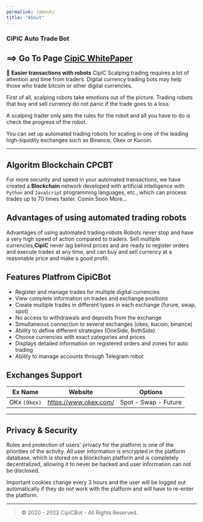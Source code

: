 ```yaml
---
permalink: /about/
title: "About"
---
```


### CiPiC Auto Trade Bot

## ==> Go To Page [CipiC WhitePaper](https://cipicbot.github.io/about/)

💸 **Easier transactions with robots** CipiC
Scalping trading requires a lot of attention and time from traders. Digital currency trading bots may help those who trade bitcoin or other digital currencies.

First of all, scalping robots take emotions out of the picture. Trading robots that buy and sell currency do not panic if the trade goes to a loss.

A scalping trader only sets the rules for the robot and all you have to do is check the progress of the robot.

You can set up automated trading robots for scaling in one of the leading high-liquidity exchanges such as Binance, Okex or Kucoin.

------------

## Algoritm Blockchain CPCBT

For more security and speed in your automated transactions, we have created a **Blockchain** network developed with artificial intelligence with `Python` and `JavaScript` programming languages, etc., which can process trades up to 70 times faster.
Comin Soon More...

## Advantages of using automated trading robots

Advantages of using automated trading robots Robots never stop and have a very high speed of action compared to traders. Sell multiple currencies,**CipiC** never lag behind prices and are ready to register orders and execute trades at any time, and can buy and sell currency at a reasonable price and make a good profit.

## Features Platfrom CipiCBot

- Register and manage trades for multiple digital currencies
- View complete information on trades and exchange positions
- Create multiple trades in different types in each exchange (furure, swap, spot)
- No access to withdrawals and deposits from the exchange
- Simultaneous connection to several exchanges (okex, kucoin, binance)
- Ability to define different strategies (OneSide, BothSide)
- Choose currencies with exact categories and prices
- Displays detailed information on registered orders and zones for auto trading
- Ability to manage accounts through Telegram robot

## Exchanges Support

| Ex Name | Website | Options |
| :------------: | :------------: | :------------: |
| OKx `(Okex)`  | <https://www.okex.com/>  | Spot - Swap - Future  |

------------

## Privacy & Security

Rules and protection of users' privacy for the platform is one of the priorities of the activity. All user information is encrypted in the platform database, which is stored on a blockchain platform and is completely decentralized, allowing it to never be hacked and user information can not be disclosed.

Important cookies change every 3 hours and the user will be logged out automatically if they do not work with the platform and will have to re-enter the platform.

---
> © 2020 - 2022 CipiCBot - All Rights Reserved.
